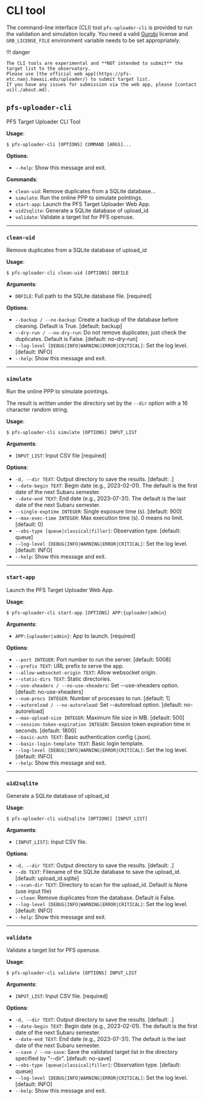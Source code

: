 # CLI tool

The command-line interface (CLI) tool `pfs-uploader-cli` is provided to run the validation and simulation locally.
You need a valid [Gurobi](https://www.gurobi.com/) license and `GRB_LICENSE_FILE` environment variable needs to be set appropriately.

!!! danger

    The CLI tools are experimental and **NOT intended to submit** the target list to the observatory.
    Please use [the official web app](https://pfs-etc.naoj.hawaii.edu/uploader/) to submit target list.
    If you have any issues for submission via the web app, please [contact us](./about.md).

## `pfs-uploader-cli`

PFS Target Uploader CLI Tool

**Usage**:

```console
$ pfs-uploader-cli [OPTIONS] COMMAND [ARGS]...
```

**Options**:

* `--help`: Show this message and exit.

**Commands**:

* `clean-uid`: Remove duplicates from a SQLite database...
* `simulate`: Run the online PPP to simulate pointings.
* `start-app`: Launch the PFS Target Uploader Web App.
* `uid2sqlite`: Generate a SQLite database of upload_id
* `validate`: Validate a target list for PFS openuse.

---

### `clean-uid`

Remove duplicates from a SQLite database of upload_id

**Usage**:

```console
$ pfs-uploader-cli clean-uid [OPTIONS] DBFILE
```

**Arguments**:

* `DBFILE`: Full path to the SQLite database file.  [required]

**Options**:

* `--backup / --no-backup`: Create a backup of the database before cleaning. Default is True.  [default: backup]
* `--dry-run / --no-dry-run`: Do not remove duplicates; just check the duplicates. Default is False.  [default: no-dry-run]
* `--log-level [DEBUG|INFO|WARNING|ERROR|CRITICAL]`: Set the log level.  [default: INFO]
* `--help`: Show this message and exit.

---

### `simulate`

Run the online PPP to simulate pointings.

The result is written under the directory set by the `--dir` option with a 16 character random string.

**Usage**:

```console
$ pfs-uploader-cli simulate [OPTIONS] INPUT_LIST
```

**Arguments**:

* `INPUT_LIST`: Input CSV file  [required]

**Options**:

* `-d, --dir TEXT`: Output directory to save the results.  [default: .]
* `--date-begin TEXT`: Begin date (e.g., 2023-02-01). The default is the first date of the next Subaru semester.
* `--date-end TEXT`: End date (e.g., 2023-07-31). The default is the last date of the next Subaru semester.
* `--single-exptime INTEGER`: Single exposure time (s).  [default: 900]
* `--max-exec-time INTEGER`: Max execution time (s). 0 means no limit.  [default: 0]
* `--obs-type [queue|classical|filler]`: Observation type.  [default: queue]
* `--log-level [DEBUG|INFO|WARNING|ERROR|CRITICAL]`: Set the log level.  [default: INFO]
* `--help`: Show this message and exit.

---

### `start-app`

Launch the PFS Target Uploader Web App.

**Usage**:

```console
$ pfs-uploader-cli start-app [OPTIONS] APP:{uploader|admin}
```

**Arguments**:

* `APP:{uploader|admin}`: App to launch.  [required]

**Options**:

* `--port INTEGER`: Port number to run the server.  [default: 5008]
* `--prefix TEXT`: URL prefix to serve the app.
* `--allow-websocket-origin TEXT`: Allow websocket origin.
* `--static-dirs TEXT`: Static directories.
* `--use-xheaders / --no-use-xheaders`: Set --use-xheaders option.  [default: no-use-xheaders]
* `--num-procs INTEGER`: Number of processes to run.  [default: 1]
* `--autoreload / --no-autoreload`: Set --autoreload option.  [default: no-autoreload]
* `--max-upload-size INTEGER`: Maximum file size in MB.  [default: 500]
* `--session-token-expiration INTEGER`: Session token expiration time in seconds.  [default: 1800]
* `--basic-auth TEXT`: Basic authentication config (.json).
* `--basic-login-template TEXT`: Basic login template.
* `--log-level [DEBUG|INFO|WARNING|ERROR|CRITICAL]`: Set the log level.  [default: INFO]
* `--help`: Show this message and exit.

---

### `uid2sqlite`

Generate a SQLite database of upload_id

**Usage**:

```console
$ pfs-uploader-cli uid2sqlite [OPTIONS] [INPUT_LIST]
```

**Arguments**:

* `[INPUT_LIST]`: Input CSV file.

**Options**:

* `-d, --dir TEXT`: Output directory to save the results.  [default: .]
* `--db TEXT`: Filename of the SQLite database to save the upload_id.  [default: upload_id.sqlite]
* `--scan-dir TEXT`: Directory to scan for the upload_id. Default is None (use input file)
* `--clean`: Remove duplicates from the database. Default is False.
* `--log-level [DEBUG|INFO|WARNING|ERROR|CRITICAL]`: Set the log level.  [default: INFO]
* `--help`: Show this message and exit.

---

### `validate`

Validate a target list for PFS openuse.

**Usage**:

```console
$ pfs-uploader-cli validate [OPTIONS] INPUT_LIST
```

**Arguments**:

* `INPUT_LIST`: Input CSV file.  [required]

**Options**:

* `-d, --dir TEXT`: Output directory to save the results.  [default: .]
* `--date-begin TEXT`: Begin date (e.g., 2023-02-01). The default is the first date of the next Subaru semester.
* `--date-end TEXT`: End date (e.g., 2023-07-31). The default is the last date of the next Subaru semester.
* `--save / --no-save`: Save the validated target list in the directory specified by "--dir".  [default: no-save]
* `--obs-type [queue|classical|filler]`: Observation type.  [default: queue]
* `--log-level [DEBUG|INFO|WARNING|ERROR|CRITICAL]`: Set the log level.  [default: INFO]
* `--help`: Show this message and exit.
